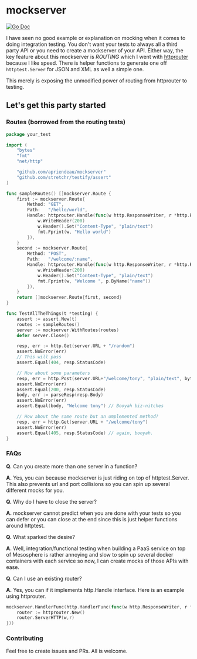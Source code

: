 # mockserver

[![Go Doc](https://img.shields.io/badge/go-documentation-blue.svg?style=flat-square)](https://godoc.org/github.com/apriendeau/mockserver)

I have seen no good example or explanation on mocking when it comes to doing
integration testing. You don't want your tests to always all a third party API
or you need to create a mockserver of your API. Either way, the key feature
about this mockserver is *ROUTING* which I went with [httprouter](github.com/julienschmidt/httprouter) because I like
speed. There is helper functions to generate one off `httptest.Server` for
JSON and XML as well a simple one.

This merely is exposing the unmodified power of routing from httprouter to
testing.

## Let's get this party started

### Routes (borrowed from the routing tests)

```go
package your_test

import (
	"bytes"
	"fmt"
	"net/http"

	"github.com/apriendeau/mockserver"
	"github.com/stretchr/testify/assert"
)

func sampleRoutes() []mockserver.Route {
	first := mockserver.Route{
		Method: "GET",
		Path:   "/hello/world",
		Handle: httprouter.Handle(func(w http.ResponseWriter, r *http.Request, p httprouter.Params) {
			w.WriteHeader(200)
			w.Header().Set("Content-Type", "plain/text")
			fmt.Fprint(w, "Hello world")
		}),
	}
	second := mockserver.Route{
		Method: "POST",
		Path:   "/welcome/:name",
		Handle: httprouter.Handle(func(w http.ResponseWriter, r *http.Request, p httprouter.Params) {
			w.WriteHeader(200)
			w.Header().Set("Content-Type", "plain/text")
			fmt.Fprint(w, "Welcome ", p.ByName("name"))
		}),
	}
	return []mockserver.Route{first, second}
}

func TestAllTheThings(t *testing) {
	assert := assert.New(t)
	routes := sampleRoutes()
	server := mockserver.WithRoutes(routes)
	defer server.Close()

	resp, err := http.Get(server.URL + "/random")
	assert.NoError(err)
	// This will pass
	assert.Equal(404, resp.StatusCode)

	// How about some parameters
	resp, err = http.Post(server.URL+"/welcome/tony", "plain/text", bytes.NewBuffer([]byte{}))
	assert.NoError(err)
	assert.Equal(200, resp.StatusCode)
	body, err := parseResp(resp.Body)
	assert.NoError(err)
	assert.Equal(body, "Welcome tony") // Booyah biz-nitches

	// How about the same route but an umplemented method?
	resp, err = http.Get(server.URL + "/welcome/tony")
	assert.NoError(err)
	assert.Equal(405, resp.StatusCode) // again, booyah.
}
```

### FAQs

**Q.** Can you create more than one server in a function?

**A.** Yes, you can because mockserver is just riding on top of httptest.Server.
This also prevents url and port collisions so you can spin up several different
mocks for you.

**Q.** Why do I have to close the server?

**A.** mockserver cannot predict when you are done with your tests so you can defer
or you can close at the end since this is just helper functions around httptest.

**Q.** What sparked the desire?

**A.** Well, integration/functional testing when building a PaaS service on top of
Mesosphere is rather annoying and slow to spin up several docker containers with
each service so now, I can create mocks of those APIs with ease.

**Q.** Can I use an existing router?

**A.** Yes, you can if it implements http.Handle interface. Here is an example using
httprouter.

```go
mockserver.HandlerFunc(http.HandlerFunc(func(w http.ResponseWriter, r *http.Request){
	router := httprouter.New()
	router.ServerHTTP(w,r)
}))

```

### Contributing

Feel free to create issues and PRs. All is welcome.
